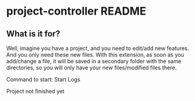 # project-controller README


## What is it for?

Well, imagine you have a project, and you need to edit/add new features.
And you only need these new files.
With this extension, as soon as you add/change a file, it will be saved in a secondary folder with the same directories, so you will only have your new files/modified files there.

Command to start: Start Logs

Project not finished yet
